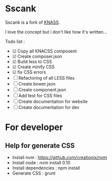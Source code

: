 Sscank
======

Sscank is a fork of [KNASS](https://github.com/raphaelgoetter/KNACSS).

I love the concept but i don't like how it's written...

Todo list :
 - ☑ Copy all KNACSS composent
 - ☑ Create composer.json
 - ☑ Build less to CSS
 - ☑ Create minify CSS
 - ☑ fix CSS errors
 - ☐ Refactoring of all LESS files
 - ☐ Create bower.json
 - ☐ Create component.json
 - ☐ Add test for CSS files
 - ☐ Create documentation for website
 - ☐ Create documentation for dev


For developer
=============

Help for generate CSS
---------------------

 * Install nvm : https://github.com/creationix/nvm
 * Install node : nvm install 0.10
 * Install dependencies : npm install
 * Generate CSS : grunt

